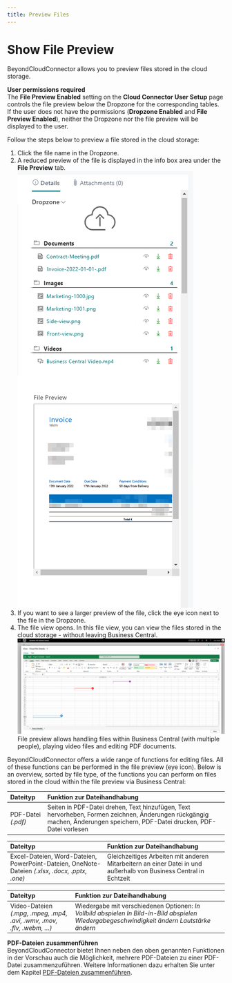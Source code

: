 ```yaml
---
title: Preview Files
---
```


# <a name="preview-files"></a>Show File Preview

BeyondCloudConnector allows you to preview files stored in the cloud storage.  

<!-- :::info   -->  
**User permissions required**  
The **File Preview Enabled** setting on the **Cloud Connector User Setup** page controls the file preview below the Dropzone for the corresponding tables. If the user does not have the permissions (**Dropzone Enabled** and **File Preview Enabled**), neither the Dropzone nor the file preview will be displayed to the user.  
<!-- ::: -->

Follow the steps below to preview a file stored in the cloud storage:  

1. Click the file name in the Dropzone.  
1. A reduced preview of the file is displayed in the info box area under the **File Preview** tab.  
    ![small-preview](../assets/small-preview.png)  
1. If you want to see a larger preview of the file, click the eye icon next to the file in the Dropzone.  
1. The file view opens. In this file view, you can view the files stored in the cloud storage - without leaving Business Central.  
    ![edit-excel-list-in-preview](../assets/edit-excel-list-in-preview.png)  
File preview allows handling files within Business Central (with multiple people), playing video files and editing PDF documents.  

BeyondCloudConnector offers a wide range of functions for editing files. All of these functions can be performed in the file preview (eye icon). Below is an overview, sorted by file type, of the functions you can perform on files stored in the cloud within the file preview via Business Central:  

|**Dateityp**|**Funktion zur Dateihandhabung**|
|:--|:--|
|PDF-Datei *(.pdf)*|Seiten in PDF-Datei drehen, Text hinzufügen, Text hervorheben, Formen zeichnen, Änderungen rückgängig machen, Änderungen speichern, PDF-Datei drucken, PDF-Datei vorlesen|

|**Dateityp**|**Funktion zur Dateihandhabung**|
|:--|:--|
|Excel-Dateien, Word-Dateien, PowerPoint-Dateien, OneNote-Dateien *(.xlsx, .docx, .pptx, .one)*|Gleichzeitiges Arbeiten mit anderen Mitarbeitern an einer Datei in und außerhalb von Business Central in Echtzeit|

|**Dateityp**|**Funktion zur Dateihandhabung**|
|:--|:--|
|Video-Dateien *(.mpg, .mpeg, .mp4, .avi, .wmv, .mov, .flv, .webm, …)*|Wiedergabe mit verschiedenen Optionen: *In Vollbild abspielen* *In Bild-in-Bild abspielen* *Wiedergabegeschwindigkeit ändern* *Lautstärke ändern*|

<!-- :::info   -->  
**PDF-Dateien zusammenführen**  
BeyondCloudConnector bietet Ihnen neben den oben genannten Funktionen in der Vorschau auch die Möglichkeit, mehrere PDF-Dateien zu einer PDF-Datei zusammenzuführen. Weitere Informationen dazu erhalten Sie unter dem Kapitel [PDF-Dateien zusammenführen](merge-pdf-files.md).  
<!-- ::: -->